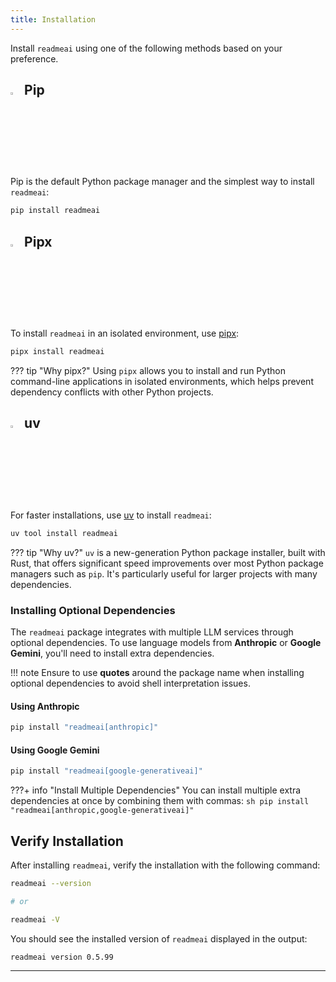 ```yaml
---
title: Installation
---
```


Install `readmeai` using one of the following methods based on your preference.

## <img width="3%" src="https://simpleicons.org/icons/python.svg">&emsp13;Pip

Pip is the default Python package manager and the simplest way to install `readmeai`:

```sh
pip install readmeai
```

## <img width="3%" src="https://simpleicons.org/icons/pipx.svg">&emsp13;Pipx

To install `readmeai` in an isolated environment, use [pipx](https://pipx.pypa.io/):

```sh
pipx install readmeai
```

??? tip "Why pipx?"
	Using `pipx` allows you to install and run Python command-line applications in isolated environments, which helps prevent dependency conflicts with other Python projects.

## <img width="3%" src="https://simpleicons.org/icons/astral.svg">&emsp13;uv

For faster installations, use [uv](https://github.com/astral-sh/uv) to install `readmeai`:

```sh
uv tool install readmeai
```

??? tip "Why uv?"
    `uv` is a new-generation Python package installer, built with Rust, that offers significant speed improvements over most Python package managers such as `pip`. It's particularly useful for larger projects with many dependencies.

### Installing Optional Dependencies

The `readmeai` package integrates with multiple LLM services through optional dependencies. To use language models from **Anthropic** or **Google Gemini**, you'll need to install extra dependencies.

!!! note
    Ensure to use **quotes** around the package name when installing optional dependencies to avoid shell interpretation issues.

#### Using Anthropic

```sh
pip install "readmeai[anthropic]"
```

#### Using Google Gemini

```sh
pip install "readmeai[google-generativeai]"
```

???+ info "Install Multiple Dependencies"
    You can install multiple extra dependencies at once by combining them with commas:
    ```sh
    pip install "readmeai[anthropic,google-generativeai]"
    ```

## Verify Installation

After installing `readmeai`, verify the installation with the following command:

```sh
readmeai --version

# or

readmeai -V
```

You should see the installed version of `readmeai` displayed in the output:

```sh
readmeai version 0.5.99
```

---
